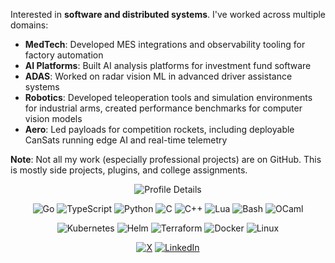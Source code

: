 Interested in **software and distributed systems**. I've worked across multiple domains:

- **MedTech**: Developed MES integrations and observability tooling for factory automation
- **AI Platforms**: Built AI analysis platforms for investment fund software
- **ADAS**: Worked on radar vision ML in advanced driver assistance systems
- **Robotics**: Developed teleoperation tools and simulation environments for industrial arms, created performance benchmarks for computer vision models
- **Aero**: Led payloads for competition rockets, including deployable CanSats running edge AI and real-time telemetry

**Note**: Not all my work (especially professional projects) are on GitHub. This is mostly side projects, plugins, and college assignments.


<p align="center">
  <img src="http://github-profile-summary-cards.vercel.app/api/cards/profile-details?username=bxrne&theme=gruvbox" alt="Profile Details" />

</p>

<div align="center">
  
![Go](https://img.shields.io/badge/Go-00ADD8?style=for-the-badge&logo=go&logoColor=white)
![TypeScript](https://img.shields.io/badge/TypeScript-3178C6?style=for-the-badge&logo=typescript&logoColor=white)
![Python](https://img.shields.io/badge/Python-3776AB?style=for-the-badge&logo=python&logoColor=white)
![C](https://img.shields.io/badge/C-A8B9CC?style=for-the-badge&logo=c&logoColor=black)
![C++](https://img.shields.io/badge/C++-00599C?style=for-the-badge&logo=cplusplus&logoColor=white)
![Lua](https://img.shields.io/badge/Lua-2C2D72?style=for-the-badge&logo=lua&logoColor=white)
![Bash](https://img.shields.io/badge/Bash-4EAA25?style=for-the-badge&logo=gnubash&logoColor=white)
![OCaml](https://img.shields.io/badge/OCaml-EC6813?style=for-the-badge&logo=ocaml&logoColor=white)

  ![Kubernetes](https://img.shields.io/badge/Kubernetes-326CE5?style=for-the-badge&logo=kubernetes&logoColor=white)
![Helm](https://img.shields.io/badge/Helm-0F1689?style=for-the-badge&logo=helm&logoColor=white)
![Terraform](https://img.shields.io/badge/Terraform-7B42BC?style=for-the-badge&logo=terraform&logoColor=white)
![Docker](https://img.shields.io/badge/Docker-2496ED?style=for-the-badge&logo=docker&logoColor=white)
![Linux](https://img.shields.io/badge/Linux-FCC624?style=for-the-badge&logo=linux&logoColor=black)

</div>








  <div align="center">
    
[![X](https://img.shields.io/badge/X-1DA1F2?style=for-the-badge&logo=x&logoColor=white)](https://x.com/bxrne)
[![LinkedIn](https://img.shields.io/badge/LinkedIn-0A66C2?style=for-the-badge&logo=linkedin&logoColor=white)](https://linkedin.com/in/bxrne)


  </div>
</div>
